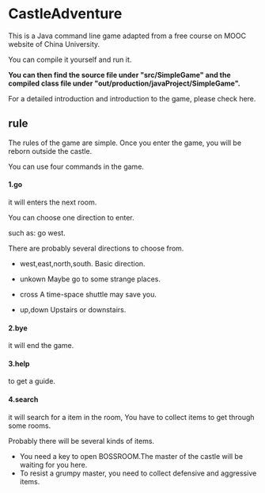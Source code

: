 # CastleAdventure

This is a Java command line game adapted from a free course on MOOC website of China University. 

You can compile it yourself and run it. 

**You can then find the source file under "src/SimpleGame" and the compiled class file under "out/production/javaProject/SimpleGame".**

For a detailed introduction and introduction to the game, please check here.


## rule

The rules of the game are simple. Once you enter the game, you will be reborn outside the castle.

You can use four commands in the game.

#### 1.go

it will enters the next room. 

You can choose one direction to enter. 

such as: go west.

There are probably several directions to choose from.

- west,east,north,south.
Basic direction.

- unkown
Maybe go to some strange places.

- cross
A time-space shuttle may save you.

- up,down
Upstairs or downstairs.


#### 2.bye 

it will end the game.

#### 3.help 

to get a guide.

#### 4.search 

it will search for a item in the room, You have to collect items to get through some rooms.

Probably there will be several kinds of items.

- You need a key to open BOSSROOM.The master of the castle will be waiting for you here.
- To resist a grumpy master, you need to collect defensive and aggressive items.
